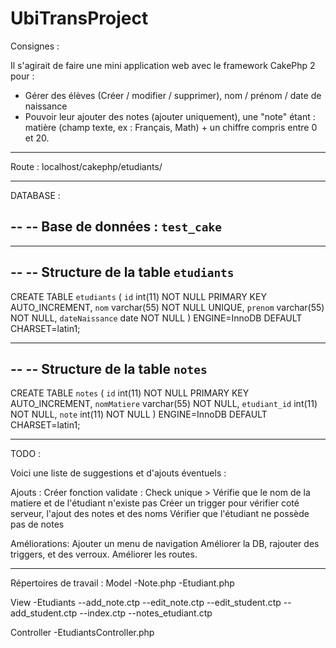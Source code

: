 # UbiTransProject

Consignes :

Il s'agirait de faire une mini application web avec le framework CakePhp 2 pour :
- Gérer des élèves (Créer / modifier / supprimer), nom / prénom / date de naissance
- Pouvoir leur ajouter des notes (ajouter uniquement), une "note" étant : matière (champ texte, ex : Français, Math) + un chiffre compris entre 0 et 20.


-- --------------------------------------------------------
Route : localhost/cakephp/etudiants/

-- --------------------------------------------------------

DATABASE :



--
-- Base de données :  `test_cake`
--

-- --------------------------------------------------------

--
-- Structure de la table `etudiants`
--

CREATE TABLE `etudiants` (
  `id` int(11) NOT NULL PRIMARY KEY AUTO_INCREMENT,
  `nom` varchar(55) NOT NULL UNIQUE,
  `prenom` varchar(55) NOT NULL,
  `dateNaissance` date NOT NULL
) ENGINE=InnoDB DEFAULT CHARSET=latin1;

-- --------------------------------------------------------

--
-- Structure de la table `notes`
--

CREATE TABLE `notes` (
  `id` int(11) NOT NULL PRIMARY KEY AUTO_INCREMENT,
  `nomMatiere` varchar(55) NOT NULL,
  `etudiant_id` int(11) NOT NULL,
  `note` int(11) NOT NULL
) ENGINE=InnoDB DEFAULT CHARSET=latin1;


------------------------------------------------------------
TODO : 

Voici une liste de suggestions et d'ajouts éventuels :

Ajouts :
Créer fonction validate : Check unique
	> Vérifie que le nom de la matiere et de l'étudiant n'existe pas
Créer un trigger pour vérifier coté serveur, l'ajout des notes et des noms
Vérifier que l'étudiant ne possède pas de notes

Améliorations:
Ajouter un menu de navigation
Améliorer la DB, rajouter des triggers, et des verroux.
Améliorer les routes.



------------------------------------------------------------
Répertoires de travail :
Model
-Note.php
-Etudiant.php


View
-Etudiants
--add_note.ctp
--edit_note.ctp
--edit_student.ctp
--add_student.ctp
--index.ctp
--notes_etudiant.ctp

Controller
-EtudiantsController.php
